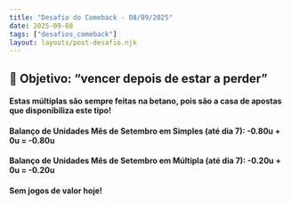 ```yaml
---
title: "Desafio do Comeback - 08/09/2025"
date: 2025-09-08
tags: ["desafios_comeback"]
layout: layouts/post-desafio.njk
---
```


## 🎯 Objetivo: “vencer depois de estar a perder”

#### Estas múltiplas são sempre feitas na betano, pois são a casa de apostas que disponibiliza este tipo!

#### Balanço de Unidades Mês de Setembro em Simples (até dia 7): -0.80u + 0u = -0.80u
#### Balanço de Unidades Mês de Setembro em Múltipla (até dia 7): -0.20u + 0u = -0.20u

#### Sem jogos de valor hoje!